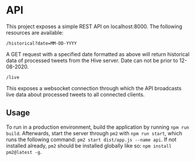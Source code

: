 # API

This project exposes a simple REST API on localhost:8000. The following resources are available:

`/historical?date=MM-DD-YYYY`

A GET request with a specified date formatted as above will return historical data of processed tweets from the Hive server.
Date can not be prior to 12-08-2020.

`/live`

This exposes a websocket connection through which the API broadcasts live data about processed tweets to all connected clients.

## Usage

To run in a production environment, build the application by running `npm run build`.
Afterwards, start the server through `pm2` with `npm run start`, which runs the following command: `pm2 start dist/app.js --name api`.
If not installed already, `pm2` should be installed globally like so: `npm install pm2@latest -g`.
